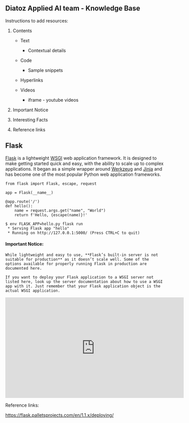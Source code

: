 ## Diatoz Applied AI team - Knowledge Base



Instructions to add resources:

1. Contents

   - Text 

     - Contextual details 

   - Code

     - Sample snippets

   - Hyperlinks

   - Videos

     - iframe - youtube videos

       

2. Important Notice

3. Interesting Facts

4. Reference links

   

## Flask

[Flask](https://palletsprojects.com/p/flask/) is a lightweight [WSGI](https://wsgi.readthedocs.io/) web application framework. It is designed to make getting started quick and easy, with the ability to scale up to complex applications. It began as a simple wrapper around [Werkzeug](https://palletsprojects.com/p/werkzeug) and [Jinja](https://palletsprojects.com/p/jinja) and has become one of the most popular Python web application frameworks.


```
from flask import Flask, escape, request

app = Flask(__name__)

@app.route('/')
def hello():
    name = request.args.get("name", "World")
    return f'Hello, {escape(name)}!'
```

```
$ env FLASK_APP=hello.py flask run
 * Serving Flask app "hello"
 * Running on http://127.0.0.1:5000/ (Press CTRL+C to quit)
```



#### Important Notice:

`While lightweight and easy to use, **Flask’s built-in server is not suitable for production** as it doesn’t scale well. Some of the options available for properly running Flask in production are documented here.`

`If you want to deploy your Flask application to a WSGI server not listed here, look up the server documentation about how to use a WSGI app with it. Just remember that your Flask application object is the actual WSGI application.`



<iframe width="560" height="315" src="https://www.youtube.com/embed/Z1RJmh_OqeA" frameborder="0" allow="accelerometer; autoplay; encrypted-media; gyroscope; picture-in-picture" allowfullscreen></iframe>



Reference links:

https://flask.palletsprojects.com/en/1.1.x/deploying/

